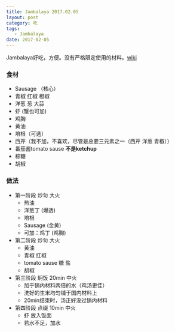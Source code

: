 ```yaml
---
title: Jambalaya 2017.02.05
layout: post
category: 吃
tags:
   - Jambalaya
date: 2017-02-05
---
```


Jambalaya好吃，方便。没有严格限定使用的材料。[wiki](https://en.wikipedia.org/wiki/Jambalaya)

### 食材
* Sausage （核心）
* 青椒 红椒 橙椒
* 洋葱 葱 大蒜
* 虾 (蟹也可加) 
* 鸡胸
* 黄油
* 培根（可选）
* 西芹（我不加，不喜欢，尽管是总要三元素之一（西芹 洋葱 青椒））
* 番茄酱tomato sause **不是ketchup**
* 棕糖
* 胡椒

### 做法
* 第一阶段 炒匀 大火
  - 热油
  - 洋葱丁 (爆透)
  - 培根
  - Sausage (金黄)
  - 可加：鸡丁 (鸡胸)
* 第二阶段 炒匀 大火
  - 黄油
  - 青椒 红椒
  - tomato sause 糖 盐 
  - 胡椒
* 第三阶段 焖饭 20min 中火
  - 加于锅内材料两倍的水（鸡汤更佳）
  - 洗好的生米均匀铺于国内材料上
  - 20min结束时，汤正好没过锅内材料
* 第四阶段 点缀 10min 中火
  - 虾 放入饭面
  - 若水不足，加水
  